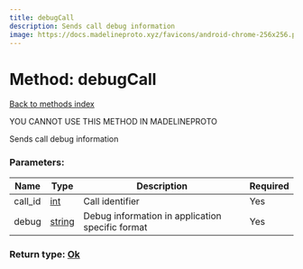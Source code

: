 ```yaml
---
title: debugCall
description: Sends call debug information
image: https://docs.madelineproto.xyz/favicons/android-chrome-256x256.png
---
```

# Method: debugCall  
[Back to methods index](index.md)


YOU CANNOT USE THIS METHOD IN MADELINEPROTO


Sends call debug information

### Parameters:

| Name     |    Type       | Description | Required |
|----------|---------------|-------------|----------|
|call\_id|[int](../types/int.md) | Call identifier | Yes|
|debug|[string](../types/string.md) | Debug information in application specific format | Yes|


### Return type: [Ok](../types/Ok.md)

